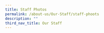 ```yaml
---
title: Staff Photos
permalink: /about-us/Our-Staff/staff-phoots
description: ""
third_nav_title: Our Staff
---
```

